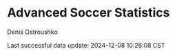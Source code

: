 # Advanced Soccer Statistics
Denis Ostroushko

<!-- gfm -->

Last successful data update: 2024-12-08 10:26:08 CST
